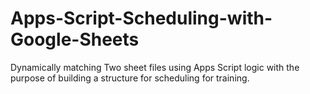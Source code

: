 # Apps-Script-Scheduling-with-Google-Sheets
Dynamically matching Two sheet files using Apps Script logic with the purpose of building a structure for scheduling for training.  
